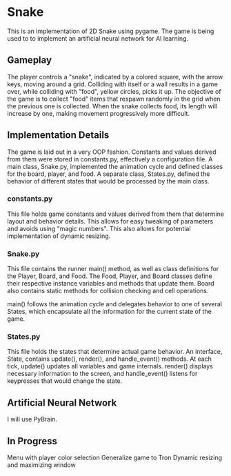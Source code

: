 # Snake
This is an implementation of 2D Snake using pygame. The game is being used to to implement an artificial neural network for AI learning.

## Gameplay
The player controls a "snake", indicated by a colored square, with the arrow keys, moving around a grid.
Colliding with itself or a wall results in a game over, while colliding with "food", yellow circles, picks it up.
The objective of the game is to collect "food" items that respawn randomly in the grid when the previous one is collected.
When the snake collects food, its length will increase by one, making movement progressively more difficult.

## Implementation Details
The game is laid out in a very OOP fashion. Constants and values derived from them were stored in constants.py, effectively a configuration file. A main class, Snake.py, implemented the animation cycle and defined classes for the board, player, and food. A separate class, States.py, defined the behavior of different states that would be processed by the main class.

### constants.py 
This file holds game constants and values derived from them that determine layout and behavior details.
This allows for easy tweaking of parameters and avoids using "magic numbers". This also allows for potential implementation of dynamic resizing.

### Snake.py 
This file contains the runner main() method, as well as class definitions for the Player, Board, and Food.
The Food, Player, and Board classes define their respective instance variables and methods that update them. Board also contains static methods for collision checking and cell operations. 

main() follows the animation cycle and delegates behavior to one of several States, which encapsulate all the information for the current state of the game. 

### States.py 
This file holds the states that determine actual game behavior. An interface, State, contains update(), render(), and handle_event() methods. At each tick, update() updates all variables and game internals. render() displays necessary information to the screen, and handle_event() listens for keypresses that would change the state.

## Artificial Neural Network
I will use PyBrain.

## In Progress
Menu with player color selection
Generalize game to Tron
Dynamic resizing and maximizing window

